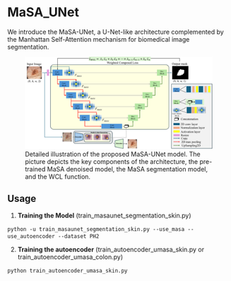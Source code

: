# MaSA_UNet
We introduce the MaSA-UNet, a U-Net-like architecture complemented by the Manhattan Self-Attention mechanism for biomedical image segmentation. 


<p align="center">
  <figure>
    <img width="600" src="images/MaSA_UNet.png" alt="U-PEN Mamba Architecture">
    <figcaption>Detailed illustration of the proposed MaSA-UNet model. The picture depicts the key components of the architecture, the pre-trained MaSA denoised model, the MaSA segmentation model, and the WCL function.</figcaption>
  </figure>
</p>

## Usage
1. **Training the Model** (train_masaunet_segmentation_skin.py)
```
python -u train_masaunet_segmentation_skin.py --use_masa --use_autoencoder --dataset PH2
```

2. **Training the autoencoder** (train_autoencoder_umasa_skin.py or train_autoencoder_umasa_colon.py)
```
python train_autoencoder_umasa_skin.py 
```
